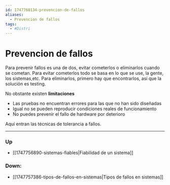 ```yaml
---
id: 1747760134-prevencion-de-fallos
aliases:
  - Prevencion de fallos
tags:
  - #Distri
---
```


# Prevencion de fallos
Para prevenir fallos es una de dos, evitar cometerlos o eliminarlos cuando se cometan. Para evitar cometerlos todo se basa en lo que se use, la gente, los sistemas,etc. Para eliminarlos, primero hay que encontrarlos, así que la solución es testing. 

No obstante existen **limitaciones** 
- Las pruebas no encuentran errores para las que no han sido diseñadas
- Igual no se pueden reproducir condiciones reales de funcionamiento 
- No puedes prevenir el fallo de hardware por deterioro

Aquí entran las técnicas de tolerancia a fallos. 

***
### Up
- [[1747756890-sistemas-fiables|Fiabilidad de un sistema]]

### Down:
- [[1747757386-tipos-de-fallos-en-sistemas|Tipos de fallos en sistemas]]
